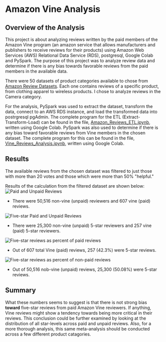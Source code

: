 # Amazon Vine Analysis

## Overview of the Analysis
This project is about analyzing reviews written by the paid members of the Amazon Vine program (an amazon service that allows manufacturers and publishers to receive reviews for their products) using Amazon Web Services (AWS) Relational Data Service (RDS), postgresql, Google Colab and PySpark. The purpose of this project was to analyze review data and determine if there is any bias towards favorable reviews from the paid members in the available data.

There were 50 datasets of product categories available to chose from [Amazon Review Datasets](https://s3.amazonaws.com/amazon-reviews-pds/tsv/index.txt). Each one contains reviews of a specific product, from clothing apparel to wireless products. I chose to analyze reviews in the Camera category.

For the analysis, PySpark was used to extract the dataset, transform the data, connect to an AWS RDS instance, and load the transformed data into postrgresql pgAdmin. The complete program for the ETL (Extract-Transform-Load) can be found in the file, [Amazon_Reviews_ETL.ipynb](https://github.com/dshetty100/Amazon_Vine_Analysis/blob/main/Amazon_Reviews_ETL.ipynb), written using Google Colab. PySpark was also used to determine if there is any bias toward favorable reviews from Vine members in the chosen dataset. The complete program for this can be found in the file, [Vine_Reviews_Analysis.ipynb](https://github.com/dshetty100/Amazon_Vine_Analysis/blob/main/Vine_Review_Analysis.ipynb), written using Google Colab.


## Results

The available reviews from the chosen dataset was filtered to just those with more than 20 votes and those which were more than 50% "helpful."


Results of the calculation from the filtered dataset are shown below:
![Paid and Unpaid Reviews](images/calc_paid_and_unpaid.png)
* There were 50,516 non-vine (unpaid) reviewers and 607 vine (paid) reviews.

![Five-star Paid and Unpaid Reviews](images/calc_fivestar_paid_and_unpaid.png)
* There were 25,300 non-vine (unpaid) 5-star reviewers and 257 vine (paid) 5-star reviewers.

![Five-star reviews as percent of paid reviews](images/calc_paid_fivestar_per.png)
* Out of 607 total Vine (paid) reviews, 257 (42.3%) were 5-star reviews.

![Five-star reviews as percent of non-paid reviews](images/calc_unpaid_fivestar_per.png)
* Out of 50,516 nob-vine (unpaid) reviews, 25,300 (50.08%) were 5-star reviews.

## Summary 
What these numbers seems to suggest is that there is not strong bias **toward** five-star reviews from paid Amazon Vine reviewers. If anything, Vine reviews might show a tendency towards being more critical in their reviews. This conclusion could be further examined by looking at the distribution of all star-levels across paid and unpaid reviews. Also, for a more thorough analysis, this same meta-analysis should be conducted across a few different product catagories.